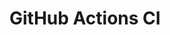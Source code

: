 # GitHub Actions CI



























































































































































































































































































































































































































































































































































































































































































































































































































































































































































































































































































































































































































































